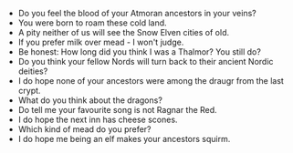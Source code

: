 - Do you feel the blood of your Atmoran ancestors in your veins?
- You were born to roam these cold land.
- A pity neither of us will see the Snow Elven cities of old.
- If you prefer milk over mead - I won't judge.
- Be honest: How long did you think I was a Thalmor? You still do?
- Do you think your fellow Nords will turn back to their ancient Nordic deities?
- I do hope none of your ancestors were among the draugr from the last crypt.
- What do you think about the dragons?
- Do tell me your favourite song is not Ragnar the Red.
- I do hope the next inn has cheese scones.
- Which kind of mead do you prefer?
- I do hope me being an elf makes your ancestors squirm.
